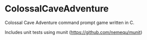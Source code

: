 # ColossalCaveAdventure
Colossal Cave Adventure command prompt game written in C.

Includes unit tests using munit (https://github.com/nemequ/munit)
